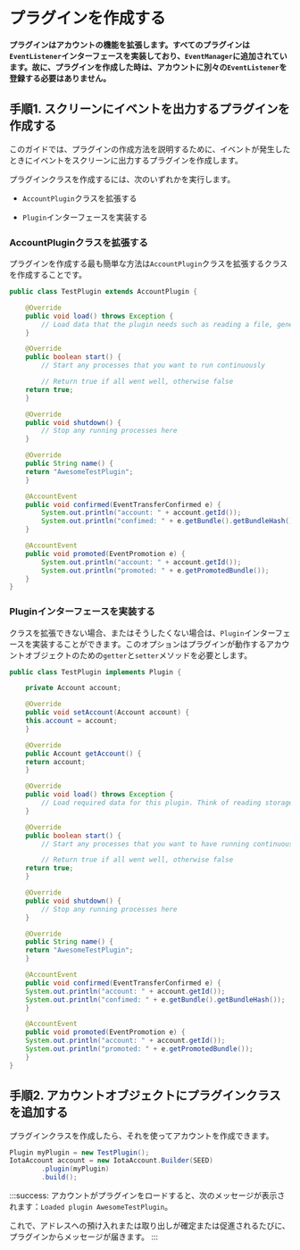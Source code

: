 # プラグインを作成する
<!-- # Create a plugin -->

**プラグインはアカウントの機能を拡張します。すべてのプラグインは`EventListener`インターフェースを実装しており、`EventManager`に追加されています。故に、プラグインを作成した時は、アカウントに別々の`EventListener`を登録する必要はありません。**
<!-- **Plugins extend the functionality of an account. All plugins implement the `EventListener` interface and are added to the `EventManager`. As a result, when you create a plugin, you don't need to register a separate `EventListener` with your account.** -->

## 手順1. スクリーンにイベントを出力するプラグインを作成する
<!-- ## Step 1. Create a plugin that prints events to the screen -->

このガイドでは、プラグインの作成方法を説明するために、イベントが発生したときにイベントをスクリーンに出力するプラグインを作成します。
<!-- To explain how to create a plugin, this guide helps you to create one that prints events to the screen as they happen. -->

プラグインクラスを作成するには、次のいずれかを実行します。
<!-- To create a plugin class you can do one of the following: -->

* `AccountPlugin`クラスを拡張する
<!-- * Extend the `AccountPlugin` class -->
* `Plugin`インターフェースを実装する
<!-- * Implement the `Plugin` interface -->

### AccountPluginクラスを拡張する
<!-- ### Extend the AccountPlugin class -->

プラグインを作成する最も簡単な方法は`AccountPlugin`クラスを拡張するクラスを作成することです。
<!-- The easiest way to create a plugin is to create a class that extends the `AccountPlugin` class. -->

```java
public class TestPlugin extends AccountPlugin {

    @Override
    public void load() throws Exception {
        // Load data that the plugin needs such as reading a file, generating memory intensive resources, etc..
    }

    @Override
    public boolean start() {
        // Start any processes that you want to run continuously

        // Return true if all went well, otherwise false
    return true;
    }

    @Override
    public void shutdown() {
        // Stop any running processes here
    }

    @Override
    public String name() {
    return "AwesomeTestPlugin";
    }

    @AccountEvent
    public void confirmed(EventTransferConfirmed e) {
        System.out.println("account: " + account.getId());
        System.out.println("confimed: " + e.getBundle().getBundleHash());
    }

    @AccountEvent
    public void promoted(EventPromotion e) {
        System.out.println("account: " + account.getId());
        System.out.println("promoted: " + e.getPromotedBundle());
    }
}
```

### Pluginインターフェースを実装する
<!-- ### Implement the Plugin interface -->

クラスを拡張できない場合、またはそうしたくない場合は、`Plugin`インターフェースを実装することができます。このオプションはプラグインが動作するアカウントオブジェクトのための`getter`と`setter`メソッドを必要とします。
<!-- If you can't extend a class, or you don't want to, you can implement the `Plugin` interface. This option requires `getter` and `setter` methods for the account object with which the plugin will work. -->

```java
public class TestPlugin implements Plugin {

    private Account account;

    @Override
    public void setAccount(Account account) {
    this.account = account;
    }

    @Override
    public Account getAccount() {
    return account;
    }

    @Override
    public void load() throws Exception {
        // Load required data for this plugin. Think of reading storage, generating memory intensive resources, etc..
    }

    @Override
    public boolean start() {
        // Start any processes that you want to have running continuously

        // Return true if all went well, otherwise false
    return true;
    }

    @Override
    public void shutdown() {
        // Stop any running processes here
    }

    @Override
    public String name() {
    return "AwesomeTestPlugin";
    }

    @AccountEvent
    public void confirmed(EventTransferConfirmed e) {
    System.out.println("account: " + account.getId());
    System.out.println("confimed: " + e.getBundle().getBundleHash());
    }

    @AccountEvent
    public void promoted(EventPromotion e) {
    System.out.println("account: " + account.getId());
    System.out.println("promoted: " + e.getPromotedBundle());
    }
}
```

## 手順2. アカウントオブジェクトにプラグインクラスを追加する
<!-- ## Step 2. Add the plugin class to your account object -->

プラグインクラスを作成したら、それを使ってアカウントを作成できます。
<!-- After you've created a plugin class, you can build your account with it. -->

```java
Plugin myPlugin = new TestPlugin();
IotaAccount account = new IotaAccount.Builder(SEED)
        .plugin(myPlugin)
        .build();
```

:::success:
アカウントがプラグインをロードすると、次のメッセージが表示されます：`Loaded plugin AwesomeTestPlugin`。

これで、アドレスへの預け入れまたは取り出しが確定または促進されるたびに、プラグインからメッセージが届きます。
:::
<!-- :::success: -->
<!-- When the account loads the plugin, you'll see the following message: `Loaded plugin AwesomeTestPlugin`. -->
<!--  -->
<!-- Now, whenever a deposit or withdrawal is confirmed or promoted for your account, you'll receive a message from the plugin. -->
<!-- ::: -->
